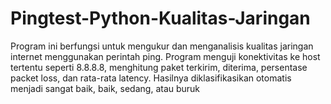 # Pingtest-Python-Kualitas-Jaringan
Program ini berfungsi untuk mengukur dan menganalisis kualitas jaringan internet menggunakan perintah ping. Program menguji konektivitas ke host tertentu seperti 8.8.8.8, menghitung paket terkirim, diterima, persentase packet loss, dan rata-rata latency. Hasilnya diklasifikasikan otomatis menjadi sangat baik, baik, sedang, atau buruk
